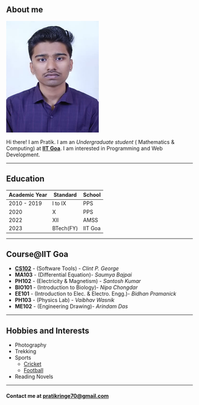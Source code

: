 
## About me

<img src ="https://github.com/pratikringe46/pratikringe46.github.io/blob/main/PHOTO.jpg" alt="Profile photo" height="300px" width= "250px">


Hi there! I am Pratik. I am an *Undergraduate student* ( Mathematics & Computing) at **[IIT Goa](https://iitgoa.ac.in/)**. I am interested in Programming and Web Development.



****

## Education

| Academic Year| Standard | School |
|--------------|----------|--------|
| 2010 - 2019  | I to IX  |  PPS   |
|    2020      |    X     |  PPS   |
|    2022      |   XII    |  AMSS  |
|    2023      | BTech(FY)| IIT Goa|

****

## Course@IIT Goa

+ **[CS102](https://clintpgeorge.github.io/cs-102/spring-2023/)** - (Software Tools) - *Clint P. George* 
+ **MA103** - (Differential Equation)- *Saumya Bajpai*
+ **PH102** - (Electricity & Magnetism) - *Santosh Kumar*
+ **BIO101** - (Introduction to Biology)- *Nipa Chongdar*
+ **EE101** - (Introduction to Elec. & Electro. Engg.)- *Bidhan Pramanick*
+ **PH103** - (Physics Lab) - *Vaibhav Wasnik*
+ **ME102** - (Engineering Drawing)- *Arindam Das*

****
## Hobbies and Interests

+ Photography
+ Trekking
+ Sports
     + [Cricket](https://en.wikipedia.org/wiki/Cricket)
     + [Football](https://en.wikipedia.org/wiki/Football)
+ Reading Novels

****
#### Contact me at <pratikringe70@gmail.com>

